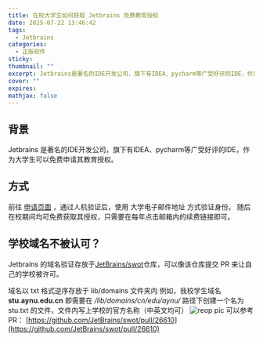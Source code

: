 ```yaml
---
title: 在校大学生如何获取 Jetbrains 免费教育授权
date: 2025-07-22 13:46:42
tags:
  - Jetbrains
categories:
  - 正版软件
sticky: 
thumbnail: ""
excerpt: Jetbrains是著名的IDE开发公司，旗下有IDEA、pycharm等广受好评的IDE，作为大学生可以免费申请其授权。
cover: ""
expires: 
mathjax: false
---
```

## 背景
Jetbrains 是著名的IDE开发公司，旗下有IDEA、pycharm等广受好评的IDE，作为大学生可以免费申请其教育授权。
## 方式

前往 [申请页面](https://www.jetbrains.com/shop/eform/students) ，通过人机验证后，使用 大学电子邮件地址 方式验证身份。
随后在校期间均可免费获取其授权，只需要在每年点击邮箱内的续费链接即可。

## 学校域名不被认可？

Jetbrains 的域名验证存放于[JetBrains/swot](https://github.com/JetBrains/swot)仓库，可以像该仓库提交 PR 来让自己的学校被许可。

域名以 txt 格式逆序存放于 lib/domains 文件夹内
例如，我校学生域名 **stu.aynu.edu.cn** 即需要在 */lib/domains/cn/edu/aynu/* 路径下创建一个名为 stu.txt 的文件，文件内写上学校的官方名称（中英文均可）
![reop pic](https://img0.parksi.top/ShareX/2025/07/chrome_odea8vos9u.webp)
可以参考 PR： [https://github.com/JetBrains/swot/pull/26610](https://github.com/JetBrains/swot/pull/26610)
